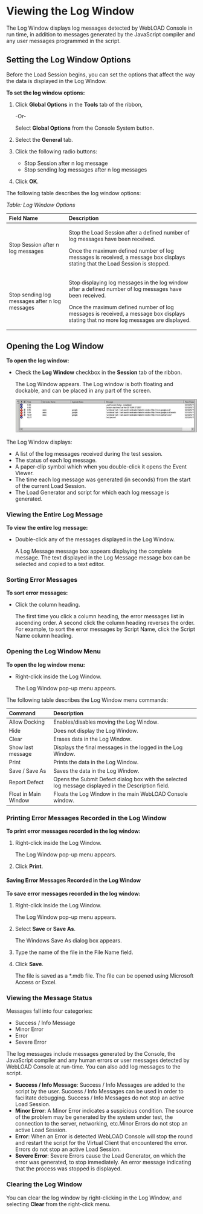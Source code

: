 ﻿# Viewing the Log Window

The Log Window displays log messages detected by WebLOAD Console in run time, in addition to messages generated by the JavaScript compiler and any user messages programmed in the script.



## Setting the Log Window Options

Before the Load Session begins, you can set the options that affect the way the data is displayed in the Log Window.

**To set the log window options:**

1. Click **Global Options** in the **Tools** tab of the ribbon,

   -Or-

   Select **Global Options** from the Console System button.

1. Select the **General** tab.
1. Click the following radio buttons:
   - Stop Session after n log message
   - Stop sending log messages after n log messages
1. Click **OK**.

The following table describes the log window options:

*Table: Log Window Options*

|**Field Name**|**Description**|
| :- | :- |
|Stop Session after n log messages|<p>Stop the Load Session after a defined number of log messages have been received.</p><p>Once the maximum defined number of log messages is received, a message box displays stating that the Load Session is stopped.</p>|
|Stop sending log messages after n log messages|<p>Stop displaying log messages in the log window after a defined number of log messages have been received.</p><p>Once the maximum defined number of log messages is received, a message box displays stating that no more log messages are displayed.</p>|




## Opening the Log Window

**To open the log window:**

- Check the **Log Window** checkbox in the **Session** tab of the ribbon.

  The Log Window appears. The Log window is both floating and dockable, and can be placed in any part of the screen.
  
  ![Log Window](../images/console_users_guide_2031.jpg)



The Log Window displays:

- A list of the log messages received during the test session.
- The status of each log message.
- A paper-clip symbol which when you double-click it opens the Event Viewer.
- The time each log message was generated (in seconds) from the start of the current Load Session.
- The Load Generator and script for which each log message is generated.

### Viewing the Entire Log Message

**To view the entire log message:**

- Double-click any of the messages displayed in the Log Window.

  A Log Message message box appears displaying the complete message. The text displayed in the Log Message message box can be selected and copied to a text editor.







### Sorting Error Messages

**To sort error messages:**

- Click the column heading.

  The first time you click a column heading, the error messages list in ascending order. A second click the column heading reverses the order. For example, to sort the error messages by Script Name, click the Script Name column heading.

### **Opening the Log Window Menu**

**To open the log window menu:**

- Right-click inside the Log Window.

  The Log Window pop-up menu appears.

The following table describes the Log Window menu commands:

|**Command**|**Description**|
| :- | :- |
|Allow Docking|Enables/disables moving the Log Window.|
|Hide|Does not display the Log Window.|
|Clear|Erases data in the Log Window.|
|Show last message|Displays the final messages in the logged in the Log Window.|
|Print|Prints the data in the Log Window.|
|Save / Save As|Saves the data in the Log Window.|
|Report Defect|Opens the Submit Defect dialog box with the selected log message displayed in the Description field.|
|Float in Main Window|Floats the Log Window in the main WebLOAD Console window.|



### Printing Error Messages Recorded in the Log Window

**To print error messages recorded in the log window:**

1. Right-click inside the Log Window.

   The Log Window pop-up menu appears.

1. Click **Print**.



#### Saving Error Messages Recorded in the Log Window

**To save error messages recorded in the log window:**

1. Right-click inside the Log Window.

   The Log Window pop-up menu appears.

1. Select **Save** or **Save As**.

   The Windows Save As dialog box appears.

1. Type the name of the file in the File Name field.
1. Click **Save**.

   The file is saved as a \*.mdb file. The file can be opened using Microsoft Access or Excel.



### **Viewing the Message Status**

Messages fall into four categories:

- Success / Info Message
- Minor Error
- Error
- Severe Error

The log messages include messages generated by the Console, the JavaScript compiler and any human errors or user messages detected by WebLOAD Console at run-time. You can also add log messages to the script.

- **Success / Info Message**: Success / Info Messages are added to the script by the user. Success / Info Messages can be used in order to facilitate debugging. Success / Info Messages do not stop an active Load Session.
- **Minor Error**: A Minor Error indicates a suspicious condition. The source of the problem may be generated by the system under test, the connection to the server, networking, etc.Minor Errors do not stop an active Load Session.
- **Error**: When an Error is detected WebLOAD Console will stop the round and restart the script for the Virtual Client that encountered the error. Errors do not stop an active Load Session.
- **Severe Error**: Severe Errors cause the Load Generator, on which the error was generated, to stop immediately. An error message indicating that the process was stopped is displayed.



### **Clearing the Log Window**

You can clear the log window by right-clicking in the Log Window, and selecting **Clear** from the right-click menu.



